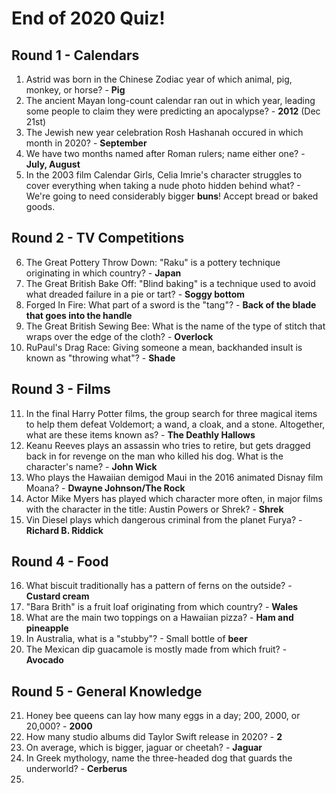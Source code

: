 # End of 2020 Quiz!

## Round 1 - Calendars
1. Astrid was born in the Chinese Zodiac year of which animal, pig, monkey, or horse? - **Pig**
1. The ancient Mayan long-count calendar ran out in which year, leading some people to claim they were predicting an apocalypse? - **2012** (Dec 21st)
1. The Jewish new year celebration Rosh Hashanah occured in which month in 2020? - **September**
1. We have two months named after Roman rulers; name either one? - **July, August**
1. In the 2003 film Calendar Girls, Celia Imrie's character struggles to cover everything when taking a nude photo hidden behind what? - We're going to need considerably bigger **buns**! Accept bread or baked goods.

## Round 2 - TV Competitions
6. The Great Pottery Throw Down: "Raku" is a pottery technique originating in which country? - **Japan**
1. The Great British Bake Off: "Blind baking" is a technique used to avoid what dreaded failure in a pie or tart? - **Soggy bottom**
1. Forged In Fire: What part of a sword is the "tang"? - **Back of the blade that goes into the handle**
1. The Great British Sewing Bee: What is the name of the type of stitch that wraps over the edge of the cloth? - **Overlock**
1. RuPaul's Drag Race: Giving someone a mean, backhanded insult is known as "throwing what"? - **Shade**

## Round 3 - Films
11. In the final Harry Potter films, the group search for three magical items to help them defeat Voldemort; a wand, a cloak, and a stone. Altogether, what are these items known as? - **The Deathly Hallows**
1. Keanu Reeves plays an assassin who tries to retire, but gets dragged back in for revenge on the man who killed his dog. What is the character's name? - **John Wick**
1. Who plays the Hawaiian demigod Maui in the 2016 animated Disnay film Moana? - **Dwayne Johnson/The Rock**
1. Actor Mike Myers has played which character more often, in major films with the character in the title: Austin Powers or Shrek? - **Shrek**
1. Vin Diesel plays which dangerous criminal from the planet Furya? - **Richard B. Riddick**

## Round 4 - Food
16. What biscuit traditionally has a pattern of ferns on the outside? - **Custard cream**
1. "Bara Brith" is a fruit loaf originating from which country? - **Wales**
1. What are the main two toppings on a Hawaiian pizza? - **Ham and pineapple**
1. In Australia, what is a "stubby"? - Small bottle of **beer**
1. The Mexican dip guacamole is mostly made from which fruit? - **Avocado**

## Round 5 - General Knowledge
21. Honey bee queens can lay how many eggs in a day; 200, 2000, or 20,000? - **2000**
1. How many studio albums did Taylor Swift release in 2020? - **2**
1. On average, which is bigger, jaguar or cheetah? - **Jaguar**
1. In Greek mythology, name the three-headed dog that guards the underworld? - **Cerberus**
1. 
